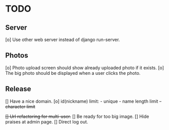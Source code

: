 # TODO

## Server
[o] Use other web server instead of django run-server.

## Photos
[o] Photo upload screen should show already uploaded photo if it exists.
[o] The big photo should be displayed when a user clicks the photo.

## Release
[] Have a nice domain.
[o] id(nickname) limit:
    - unique
    - name length limit
    ~~- character limit~~

~~[] Url refactoring for multi-user.~~
[] Be ready for too big image.
[] Hide praises at admin page.
[] Direct log out.